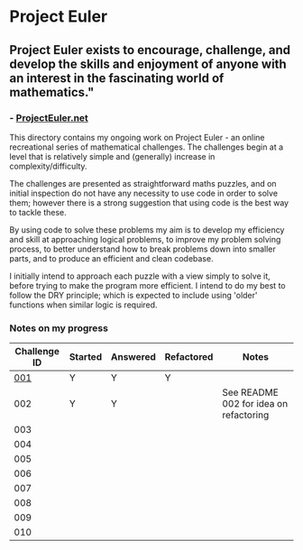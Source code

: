 # Project Euler

## Project Euler exists to encourage, challenge, and develop the skills and enjoyment of anyone with an interest in the fascinating world of mathematics."
###  - [ProjectEuler.net](https://projecteuler.net/)

This directory contains my ongoing work on Project Euler - an online recreational  series of mathematical challenges. The challenges begin at a level that is relatively simple and (generally) increase in complexity/difficulty.

The challenges are presented as straightforward maths puzzles, and on initial inspection do not have any necessity to use code in order to solve them; however there is a strong suggestion that using code is the best way to tackle these.

By using code to solve these problems my aim is to develop my efficiency and skill at approaching logical problems, to improve my problem solving process, to better understand how to break problems down into smaller parts, and to produce an efficient and clean codebase.

I initially intend to approach each puzzle with a view simply to solve it, before trying to make the program more efficient. I intend to do my best to follow the DRY principle; which is expected to include using 'older' functions when similar logic is required.

### Notes on my progress

|Challenge ID|Started|Answered|Refactored|Notes|
|---|---|---|---|---|
|[001](./001_multiples_of_3_and_5/README.md)|Y|Y|Y||
|002|Y|Y||See README 002 for idea on refactoring|
|003|||||
|004|||||
|005|||||
|006|||||
|007|||||
|008|||||
|009|||||
|010|||||
